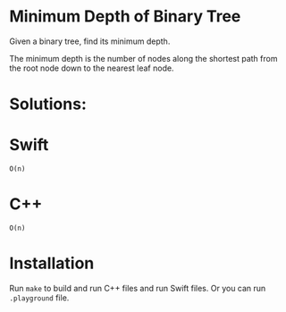 # Minimum Depth of Binary Tree
Given a binary tree, find its minimum depth.

The minimum depth is the number of nodes along the shortest path from the root node down to the nearest leaf node.

# Solutions:

# Swift
```
O(n)
```
# C++
```
O(n)
```

# Installation
Run `make` to build and run C++ files and run Swift files. Or you can run `.playground` file.
